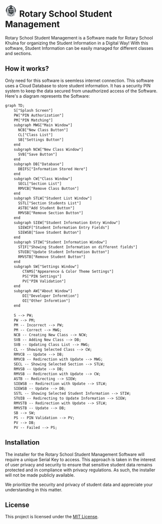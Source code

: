 # <picture><source media="(prefers-color-scheme: dark)" srcset="https://github.com/Sayad-Uddin-Tahsin/Rotary-School-Student-Management/blob/main/Assets/Logo%20Light.png?raw=true"><img alt="Logo" src="https://github.com/Sayad-Uddin-Tahsin/Rotary-School-Student-Management/blob/main/Assets/Logo%20Dark.png?raw=true" height=40 width=40></picture>  Rotary School Student Management

Rotary School Student Management is a Software made for Rotary School Khulna for organizing the Student Information in a Digital Way! With this software, Student Information can be easily managed for different classes and sections.

## How it works?
Only need for this software is seemless internet connection. This software uses a Cloud Database to store student information. It has a security PIN system to keep the data secured from unauthorized access of the Software. Here's a diagram represents the Software:
```mermaid
graph TD;
    S["Splash Screen"]
    PW["PIN Authorization"]
    PM["PIN Matching"]
    subgraph MWG["Main Window"]
      NCB["New Class Button"]
      CL["Class List"]
      SB["Settings Button"]
    end
    subgraph NCW["New Class Window"]
      SVB["Save Button"]
    end
    subgraph DB["Database"]
      DBIFS["Information Stored Here"]
    end
    subgraph CW["Class Window"]
      SECL["Section List"]
      RMVCB["Remove Class Button"]
    end
    subgraph STLW["Student List Window"]
      SSTL["Section Students List"]
      ASTB["Add Student Button"]
      RMVSB["Remove Section Button"]
    end
    subgraph SIEW["Student Information Entry Window"]
      SIEWIF["Student Information Entry Fields"]
      SIEWSB["Save Student Button"]
    end
    subgraph STIW["Student Information Window"]
      STIF["Showing Student Information on different fields"]
      STUIB["Update Student Information Button"]
      RMVSTB["Remove Student Button"]
    end
    subgraph SW["Settings Window"]
        CTAMS["Appearence & Color Theme Settings"]
        PS["PIN Settings"]
        PV["PIN Validation"]
    end
    subgraph AW["About Window"]
        DI["Developer Informtion"]
        OI["Other Informtion"]
    end

    S --> PW;
    PW --> PM;
    PM -- Incorrect --> PW;
    PM -- Correct --> MWG;
    NCB -- Creating New Class --> NCW;
    SVB -- Adding New Class --> DB;
    SVB -- Updating Class List --> MWG;
    CL -- Showing Selected Class --> CW;
    RMVCB -- Update --> DB;
    RMVCB -- Redirection with Update --> MWG;
    SECL -- Showing Selected Section --> STLW;
    RMVSB -- Update --> DB;
    RMVSB -- Redirection with Update --> CW;
    ASTB -- Redirecting --> SIEW;
    SIEWSB -- Redirection with Update --> STLW;
    SIEWSB -- Update --> DB;
    SSTL -- Showing Selected Student Information --> STIW;
    STUIB -- Redirecting to Update Information --> SIEW;
    RMVSTB -- Redirection with Update --> STLW;
    RMVSTB -- Update --> DB;
    SB --> SW;
    PS -- PIN Validation --> PV;
    PV --> DB;
    PV -- Failed --> PS;
```

## Installation
The installer for the Rotary School Student Management Software will require a unique Serial Key to access. This approach is taken in the interest of user privacy and security to ensure that sensitive student data remains protected and in compliance with privacy regulations. As such, the installer will not be made publicly available.

We prioritize the security and privacy of student data and appreciate your understanding in this matter.

## License
This project is licensed under the [MIT License](./LICENSE).

